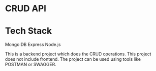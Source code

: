 # CRUD API

# Tech Stack
Mongo DB
Express
Node.js

This is a backend project which does the CRUD operations.
This project does not include frontend.
The project can be used using tools like POSTMAN or SWAGGER.